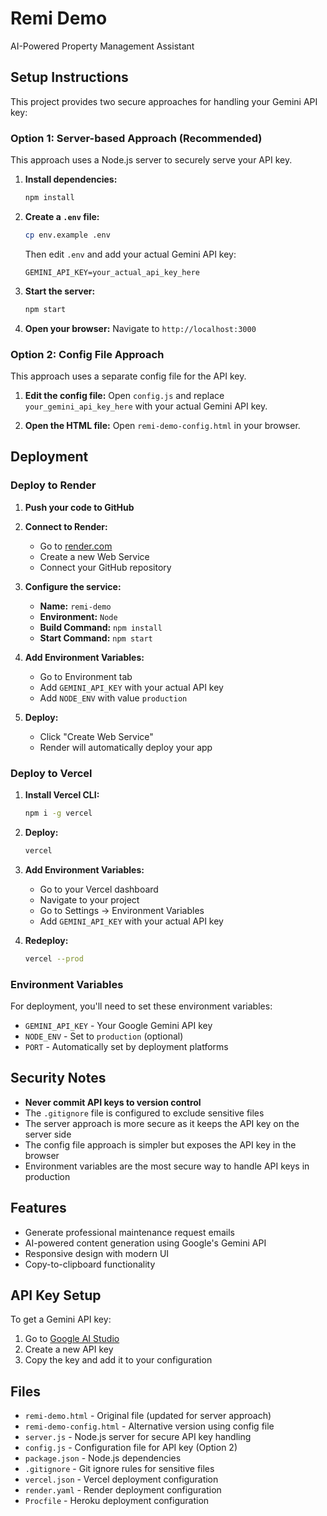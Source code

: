 # Remi Demo

AI-Powered Property Management Assistant

## Setup Instructions

This project provides two secure approaches for handling your Gemini API key:

### Option 1: Server-based Approach (Recommended)

This approach uses a Node.js server to securely serve your API key.

1. **Install dependencies:**

   ```bash
   npm install
   ```

2. **Create a `.env` file:**

   ```bash
   cp env.example .env
   ```

   Then edit `.env` and add your actual Gemini API key:

   ```
   GEMINI_API_KEY=your_actual_api_key_here
   ```

3. **Start the server:**

   ```bash
   npm start
   ```

4. **Open your browser:**
   Navigate to `http://localhost:3000`

### Option 2: Config File Approach

This approach uses a separate config file for the API key.

1. **Edit the config file:**
   Open `config.js` and replace `your_gemini_api_key_here` with your actual Gemini API key.

2. **Open the HTML file:**
   Open `remi-demo-config.html` in your browser.

## Deployment

### Deploy to Render

1. **Push your code to GitHub**

2. **Connect to Render:**

   - Go to [render.com](https://render.com)
   - Create a new Web Service
   - Connect your GitHub repository

3. **Configure the service:**

   - **Name:** `remi-demo`
   - **Environment:** `Node`
   - **Build Command:** `npm install`
   - **Start Command:** `npm start`

4. **Add Environment Variables:**

   - Go to Environment tab
   - Add `GEMINI_API_KEY` with your actual API key
   - Add `NODE_ENV` with value `production`

5. **Deploy:**
   - Click "Create Web Service"
   - Render will automatically deploy your app

### Deploy to Vercel

1. **Install Vercel CLI:**

   ```bash
   npm i -g vercel
   ```

2. **Deploy:**

   ```bash
   vercel
   ```

3. **Add Environment Variables:**

   - Go to your Vercel dashboard
   - Navigate to your project
   - Go to Settings → Environment Variables
   - Add `GEMINI_API_KEY` with your actual API key

4. **Redeploy:**
   ```bash
   vercel --prod
   ```

### Environment Variables

For deployment, you'll need to set these environment variables:

- `GEMINI_API_KEY` - Your Google Gemini API key
- `NODE_ENV` - Set to `production` (optional)
- `PORT` - Automatically set by deployment platforms

## Security Notes

- **Never commit API keys to version control**
- The `.gitignore` file is configured to exclude sensitive files
- The server approach is more secure as it keeps the API key on the server side
- The config file approach is simpler but exposes the API key in the browser
- Environment variables are the most secure way to handle API keys in production

## Features

- Generate professional maintenance request emails
- AI-powered content generation using Google's Gemini API
- Responsive design with modern UI
- Copy-to-clipboard functionality

## API Key Setup

To get a Gemini API key:

1. Go to [Google AI Studio](https://makersuite.google.com/app/apikey)
2. Create a new API key
3. Copy the key and add it to your configuration

## Files

- `remi-demo.html` - Original file (updated for server approach)
- `remi-demo-config.html` - Alternative version using config file
- `server.js` - Node.js server for secure API key handling
- `config.js` - Configuration file for API key (Option 2)
- `package.json` - Node.js dependencies
- `.gitignore` - Git ignore rules for sensitive files
- `vercel.json` - Vercel deployment configuration
- `render.yaml` - Render deployment configuration
- `Procfile` - Heroku deployment configuration
